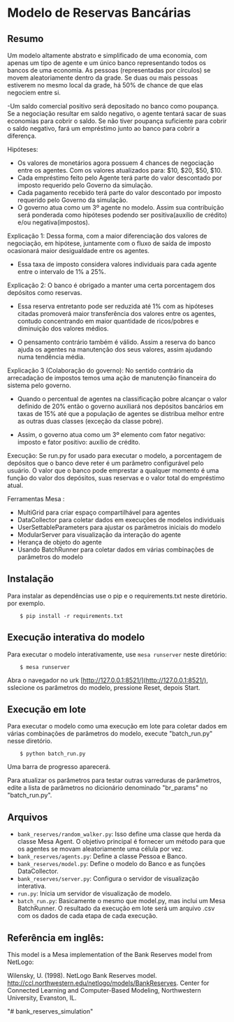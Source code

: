 # Modelo de Reservas Bancárias 

## Resumo

Um modelo altamente abstrato e simplificado de uma economia, com apenas um tipo de agente e um único banco representando todos os bancos de uma economia. As pessoas (representadas por círculos) se movem aleatoriamente dentro da grade. Se duas ou mais pessoas estiverem no mesmo local da grade, há 50% de chance de que elas negociem entre si. 

-Um saldo comercial positivo será depositado no banco como poupança. Se a negociação resultar em saldo negativo, o agente tentará sacar de suas economias para cobrir o saldo. 
Se não tiver poupança suficiente para cobrir o saldo negativo, fará um empréstimo junto ao banco para cobrir a diferença.


Hipóteses:
- Os valores de monetários agora possuem 4 chances de negociação entre os agentes. Com os valores atualizados para: $10, $20, $50, $10.
- Cada empréstimo feito pelo Agente terá parte do valor descontado por imposto requerido pelo Governo da simulação.
- Cada pagamento recebido terá parte do valor descontado por imposto requerido pelo Governo da simulação.
- O governo atua como um 3º agente no modelo. Assim sua contribuição será ponderada como hipóteses podendo ser positiva(auxílio de crédito) e/ou negativa(impostos).


Explicação 1: Dessa forma, com a maior diferenciação dos valores de negociação, em hipótese, juntamente com o fluxo de saída de imposto ocasionará maior desigualdade entre os agentes.

- Essa taxa de imposto considera valores individuais para cada agente entre o intervalo de 1% a 25%.

Explicação 2: O banco é obrigado a manter uma certa porcentagem dos depósitos como reservas. 

- Essa reserva entretanto pode ser reduzida até 1% com as hipóteses citadas promoverá maior transferência dos valores entre os agentes, contudo concentrando em maior quantidade de ricos/pobres e diminuição dos valores médios.

- O pensamento contrário também é válido. Assim a reserva do banco ajuda os agentes na manutenção dos seus valores, assim ajudando numa tendência média.

Explicação 3 (Colaboração do governo): No sentido contrário da arrecadação de impostos temos uma ação de manutenção financeira do sistema pelo governo.

- Quando o percentual de agentes na classificação pobre alcançar o valor definido de 20% então o governo auxiliará nos depósitos bancários em taxas de 15% até que a população de agentes se distribua melhor entre as outras duas classes (exceção da classe pobre).

- Assim, o governo atua como um 3º elemento com fator negativo: imposto e fator positivo: auxílio de crédito.


Execução:
Se run.py for usado para executar o modelo, a porcentagem de depósitos que o banco deve reter é um parâmetro configurável pelo usuário. O valor que o banco pode emprestar a qualquer momento é uma função do valor dos depósitos, suas reservas e o valor total do empréstimo atual.

Ferramentas Mesa :
 - MultiGrid para criar espaço compartilhável para agentes
 - DataCollector para coletar dados em execuções de modelos individuais
 - UserSettableParameters para ajustar os parâmetros iniciais do modelo
 - ModularServer para visualização da interação do agente
 - Herança de objeto do agente
 - Usando BatchRunner para coletar dados em várias combinações de parâmetros do modelo

## Instalação

Para instalar as dependências use o pip e o requirements.txt neste diretório. por exemplo.

```
    $ pip install -r requirements.txt
```

## Execução interativa do modelo

Para executar o modelo interativamente, use `mesa runserver` neste diretório:

```
    $ mesa runserver
```

Abra o navegador no urk [http://127.0.0.1:8521/](http://127.0.0.1:8521/), sslecione os parâmetros do modelo, pressione Reset, depois Start.

## Execução em lote

Para executar o modelo como uma execução em lote para coletar dados em várias combinações de parâmetros do modelo, execute "batch_run.py" nesse diretório.

```
    $ python batch_run.py
```
Uma barra de progresso aparecerá.

Para atualizar os parâmetros para testar outras varreduras de parâmetros, edite a lista de parâmetros no dicionário denominado "br_params" no "batch_run.py".

## Arquivos

* ``bank_reserves/random_walker.py``: Isso define uma classe que herda da classe Mesa Agent. O objetivo principal é fornecer um método para que os agentes se movam aleatoriamente uma célula por vez. 
* ``bank_reserves/agents.py``: Define a classe Pessoa e Banco.
* ``bank_reserves/model.py``: Define o modelo do Banco e as funções DataCollector.
* ``bank_reserves/server.py``: Configura o servidor de visualização interativa.
* ``run.py``: Inicia um servidor de visualização de modelo.
* ``batch_run.py``: Basicamente o mesmo que model.py, mas inclui um Mesa BatchRunner. O resultado da execução em lote será um arquivo .csv com os dados de cada etapa de cada execução.

## Referência em inglês:

This model is a Mesa implementation of the Bank Reserves model from NetLogo:

Wilensky, U. (1998). NetLogo Bank Reserves model. http://ccl.northwestern.edu/netlogo/models/BankReserves. Center for Connected Learning and Computer-Based Modeling, Northwestern University, Evanston, IL.

"# bank_reserves_simulation" 
